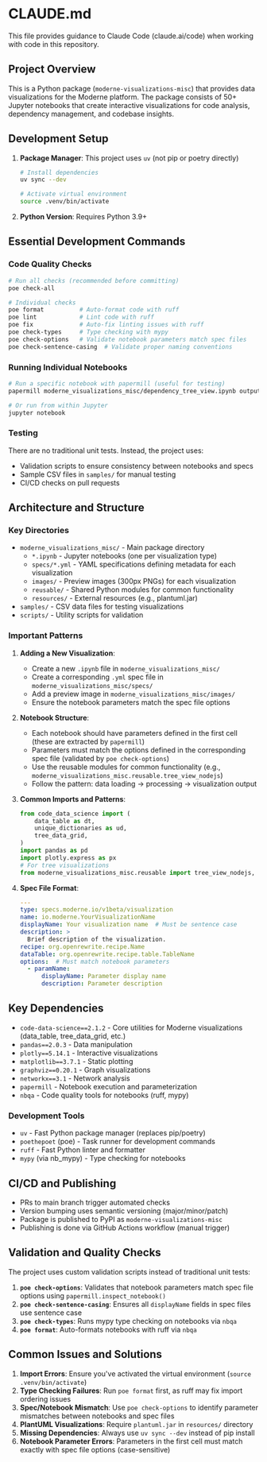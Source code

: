 # CLAUDE.md

This file provides guidance to Claude Code (claude.ai/code) when working with code in this repository.

## Project Overview

This is a Python package (`moderne-visualizations-misc`) that provides data visualizations for the Moderne platform. The package consists of 50+ Jupyter notebooks that create interactive visualizations for code analysis, dependency management, and codebase insights.

## Development Setup

1. **Package Manager**: This project uses `uv` (not pip or poetry directly)
   ```bash
   # Install dependencies
   uv sync --dev
   
   # Activate virtual environment
   source .venv/bin/activate
   ```

2. **Python Version**: Requires Python 3.9+

## Essential Development Commands

### Code Quality Checks
```bash
# Run all checks (recommended before committing)
poe check-all

# Individual checks
poe format          # Auto-format code with ruff
poe lint            # Lint code with ruff  
poe fix             # Auto-fix linting issues with ruff
poe check-types     # Type checking with mypy
poe check-options   # Validate notebook parameters match spec files
poe check-sentence-casing  # Validate proper naming conventions
```

### Running Individual Notebooks
```bash
# Run a specific notebook with papermill (useful for testing)
papermill moderne_visualizations_misc/dependency_tree_view.ipynb output.ipynb -p data_file samples/dependency_tree_view.csv

# Or run from within Jupyter
jupyter notebook
```

### Testing
There are no traditional unit tests. Instead, the project uses:
- Validation scripts to ensure consistency between notebooks and specs
- Sample CSV files in `samples/` for manual testing
- CI/CD checks on pull requests

## Architecture and Structure

### Key Directories
- `moderne_visualizations_misc/` - Main package directory
  - `*.ipynb` - Jupyter notebooks (one per visualization type)
  - `specs/*.yml` - YAML specifications defining metadata for each visualization
  - `images/` - Preview images (300px PNGs) for each visualization
  - `reusable/` - Shared Python modules for common functionality
  - `resources/` - External resources (e.g., plantuml.jar)
- `samples/` - CSV data files for testing visualizations
- `scripts/` - Utility scripts for validation

### Important Patterns

1. **Adding a New Visualization**:
   - Create a new `.ipynb` file in `moderne_visualizations_misc/`
   - Create a corresponding `.yml` spec file in `moderne_visualizations_misc/specs/`
   - Add a preview image in `moderne_visualizations_misc/images/`
   - Ensure the notebook parameters match the spec file options

2. **Notebook Structure**:
   - Each notebook should have parameters defined in the first cell (these are extracted by `papermill`)
   - Parameters must match the options defined in the corresponding spec file (validated by `poe check-options`)
   - Use the reusable modules for common functionality (e.g., `moderne_visualizations_misc.reusable.tree_view_nodejs`)
   - Follow the pattern: data loading → processing → visualization output

3. **Common Imports and Patterns**:
   ```python
   from code_data_science import (
       data_table as dt,
       unique_dictionaries as ud,
       tree_data_grid,
   )
   import pandas as pd
   import plotly.express as px
   # For tree visualizations
   from moderne_visualizations_misc.reusable import tree_view_nodejs, violin_nodejs
   ```

4. **Spec File Format**:
   ```yaml
   ---
   type: specs.moderne.io/v1beta/visualization
   name: io.moderne.YourVisualizationName
   displayName: Your visualization name  # Must be sentence case
   description: >
     Brief description of the visualization.
   recipe: org.openrewrite.recipe.Name
   dataTable: org.openrewrite.recipe.table.TableName
   options:  # Must match notebook parameters
     - paramName:
         displayName: Parameter display name
         description: Parameter description
   ```

## Key Dependencies

- `code-data-science==2.1.2` - Core utilities for Moderne visualizations (data_table, tree_data_grid, etc.)
- `pandas==2.0.3` - Data manipulation
- `plotly==5.14.1` - Interactive visualizations  
- `matplotlib==3.7.1` - Static plotting
- `graphviz==0.20.1` - Graph visualizations
- `networkx==3.1` - Network analysis
- `papermill` - Notebook execution and parameterization
- `nbqa` - Code quality tools for notebooks (ruff, mypy)

### Development Tools
- `uv` - Fast Python package manager (replaces pip/poetry)
- `poethepoet` (poe) - Task runner for development commands
- `ruff` - Fast Python linter and formatter
- `mypy` (via nb_mypy) - Type checking for notebooks

## CI/CD and Publishing

- PRs to main branch trigger automated checks
- Version bumping uses semantic versioning (major/minor/patch)
- Package is published to PyPI as `moderne-visualizations-misc`
- Publishing is done via GitHub Actions workflow (manual trigger)

## Validation and Quality Checks

The project uses custom validation scripts instead of traditional unit tests:

1. **`poe check-options`**: Validates that notebook parameters match spec file options using `papermill.inspect_notebook()`
2. **`poe check-sentence-casing`**: Ensures all `displayName` fields in spec files use sentence case
3. **`poe check-types`**: Runs mypy type checking on notebooks via `nbqa`
4. **`poe format`**: Auto-formats notebooks with ruff via `nbqa`

## Common Issues and Solutions

1. **Import Errors**: Ensure you've activated the virtual environment (`source .venv/bin/activate`)
2. **Type Checking Failures**: Run `poe format` first, as ruff may fix import ordering issues
3. **Spec/Notebook Mismatch**: Use `poe check-options` to identify parameter mismatches between notebooks and spec files
4. **PlantUML Visualizations**: Require `plantuml.jar` in `resources/` directory
5. **Missing Dependencies**: Always use `uv sync --dev` instead of pip install
6. **Notebook Parameter Errors**: Parameters in the first cell must match exactly with spec file options (case-sensitive)